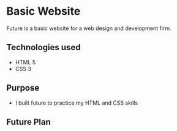 # Basic Website
Future is a basic website for a web design and development firm.

## Technologies used
- HTML 5
- CSS 3

## Purpose
- I built future to practice my HTML and CSS skills

## Future Plan


